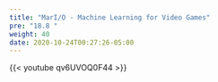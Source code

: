 ```yaml
---
title: "MarI/O - Machine Learning for Video Games"
pre: "18.8 "
weight: 40
date: 2020-10-24T00:27:26-05:00
---
```


{{< youtube qv6UVOQ0F44 >}}


